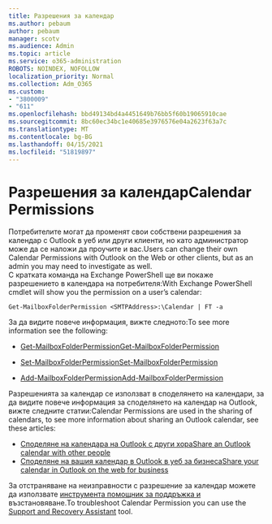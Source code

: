 ```yaml
---
title: Разрешения за календар
ms.author: pebaum
author: pebaum
manager: scotv
ms.audience: Admin
ms.topic: article
ms.service: o365-administration
ROBOTS: NOINDEX, NOFOLLOW
localization_priority: Normal
ms.collection: Adm_O365
ms.custom:
- "3800009"
- "611"
ms.openlocfilehash: bbd49134bd4a4451649b76bb5f60b19065910cae
ms.sourcegitcommit: 8bc60ec34bc1e40685e3976576e04a2623f63a7c
ms.translationtype: MT
ms.contentlocale: bg-BG
ms.lasthandoff: 04/15/2021
ms.locfileid: "51819897"
---
```

# <a name="calendar-permissions"></a><span data-ttu-id="48ed9-102">Разрешения за календар</span><span class="sxs-lookup"><span data-stu-id="48ed9-102">Calendar Permissions</span></span>

<span data-ttu-id="48ed9-103">Потребителите могат да променят свои собствени разрешения за календар с Outlook в уеб или други клиенти, но като администратор може да се наложи да проучите и вас.</span><span class="sxs-lookup"><span data-stu-id="48ed9-103">Users can change their own Calendar Permissions with Outlook on the Web or other clients, but as an admin you may need to investigate as well.</span></span>  
<span data-ttu-id="48ed9-104">С кратката команда на Exchange PowerShell ще ви покаже разрешението в календара на потребителя:</span><span class="sxs-lookup"><span data-stu-id="48ed9-104">With Exchange PowerShell cmdlet will show you the permission on a user’s calendar:</span></span>

`Get-MailboxFolderPermission <SMTPAddress>:\Calendar | FT -a`

<span data-ttu-id="48ed9-105">За да видите повече информация, вижте следното:</span><span class="sxs-lookup"><span data-stu-id="48ed9-105">To see more information see the following:</span></span>

- [<span data-ttu-id="48ed9-106">Get-MailboxFolderPermission</span><span class="sxs-lookup"><span data-stu-id="48ed9-106">Get-MailboxFolderPermission</span></span>](https://docs.microsoft.com/powershell/module/exchange/get-mailboxfolderpermission?view=exchange-ps)

- [<span data-ttu-id="48ed9-107">Set-MailboxFolderPermission</span><span class="sxs-lookup"><span data-stu-id="48ed9-107">Set-MailboxFolderPermission</span></span>](https://docs.microsoft.com/powershell/module/exchange/set-mailboxfolderpermission?view=exchange-ps)

- [<span data-ttu-id="48ed9-108">Add-MailboxFolderPermission</span><span class="sxs-lookup"><span data-stu-id="48ed9-108">Add-MailboxFolderPermission</span></span>](https://office.visualstudio.com/DefaultCollection/MAX/_queries/query/Add-MailboxFolderPermission)

<span data-ttu-id="48ed9-109">Разрешенията за календар се използват в споделянето на календари, за да видите повече информация за споделянето на календар на Outlook, вижте следните статии:</span><span class="sxs-lookup"><span data-stu-id="48ed9-109">Calendar Permissions are used in the sharing of calendars, to see more information about sharing an Outlook calendar, see these articles:</span></span>

- [<span data-ttu-id="48ed9-110">Споделяне на календара на Outlook с други хора</span><span class="sxs-lookup"><span data-stu-id="48ed9-110">Share an Outlook calendar with other people</span></span>](https://support.office.com/article/353ed2c1-3ec5-449d-8c73-6931a0adab88)
- [<span data-ttu-id="48ed9-111">Споделяне на вашия календар в Outlook в уеб за бизнеса</span><span class="sxs-lookup"><span data-stu-id="48ed9-111">Share your calendar in Outlook on the web for business</span></span>](https://support.office.com/article/7ecef8ae-139c-40d9-bae2-a23977ee58d5)

<span data-ttu-id="48ed9-112">За отстраняване на неизправности с разрешение за календар можете да използвате [инструмента помощник за поддръжка и](https://support.microsoft.com/office/e90bb691-c2a7-4697-a94f-88836856c72f) възстановяване.</span><span class="sxs-lookup"><span data-stu-id="48ed9-112">To troubleshoot Calendar Permission you can use the [Support and Recovery Assistant](https://support.microsoft.com/office/e90bb691-c2a7-4697-a94f-88836856c72f) tool.</span></span>